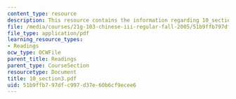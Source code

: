 ```yaml
---
content_type: resource
description: This resource contains the information regarding 10_section3.
file: /media/courses/21g-103-chinese-iii-regular-fall-2005/51b9ffb797dfc997d37e60b6cf9ecee6_MIT21G_103F05_10_3.pdf
file_type: application/pdf
learning_resource_types:
- Readings
ocw_type: OCWFile
parent_title: Readings
parent_type: CourseSection
resourcetype: Document
title: 10_section3.pdf
uid: 51b9ffb7-97df-c997-d37e-60b6cf9ecee6
---
```

